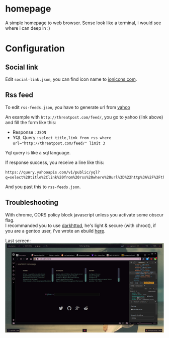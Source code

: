 # homepage

A simple homepage to web browser. Sense look like a terminal, 
i would see where i can deep in :)

# Configuration

## Social link

Edit `social-link.json`, you can find icon name to [ionicons.com](http://ionicons.com).

## Rss feed

To edit `rss-feeds.json`, you have to generate url from [yahoo](https://developer.yahoo.com/yql/?dataTypeRadios=JSON)  

An example with `http://threatpost.com/feed/`, you go to yahoo (link above) and fill the form like this:

+ Response : `JSON`
+ YQL Query : `select title,link from rss where url="http://threatpost.com/feed/" limit 3`

Yql query is like a sql language.

If response success, you receive a line like this:

```
https://query.yahooapis.com/v1/public/yql?q=select%20title%2Clink%20from%20rss%20where%20url%3D%22http%3A%2F%2Fthreatpost.com%2Ffeed%2F%22%20limit%203&format=json&env=store%3A%2F%2Fdatatables.org%2Falltableswithkeys
```

And you past this to `rss-feeds.json`.

## Troubleshooting

With chrome, CORS policy block javascript unless you activate some obscur flag.  
I recommanded you to use [darkhttpd](https://unix4lyfe.org/darkhttpd/), he's light & secure (with chroot), if you are a gentoo user, i've wrote an ebuild [here](https://github.com/szorfein/ninjatools/blob/master/www-servers/darkhttpd/darkhttpd-1.12.ebuild).

Last screen:
![screenshot](https://raw.githubusercontent.com/szorfein/homepage/master/preview.jpg "Screenshot")